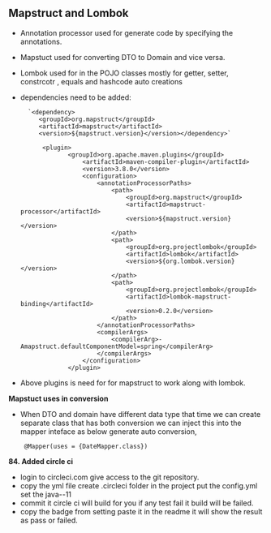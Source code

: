 ## Mapstruct and Lombok

 - Annotation processor used for generate code by specifying the annotations.
 - Mapstuct used for converting DTO to Domain and vice versa.
 - Lombok used for in the POJO classes mostly for getter, setter, constrcotr , equals and hashcode auto creations
 - dependencies need to be added:
	 
		 `<dependency>
			<groupId>org.mapstruct</groupId>
			<artifactId>mapstruct</artifactId>
			<version>${mapstruct.version}</version></dependency>`
    
	         <plugin>
	    			<groupId>org.apache.maven.plugins</groupId>
	    				<artifactId>maven-compiler-plugin</artifactId>
	    				<version>3.8.0</version>
	    				<configuration>
	    					<annotationProcessorPaths>
	    						<path>
	    							<groupId>org.mapstruct</groupId>
	    							<artifactId>mapstruct-processor</artifactId>
	    							<version>${mapstruct.version}</version>
	    						</path>
	    						<path>
	    							<groupId>org.projectlombok</groupId>
	    							<artifactId>lombok</artifactId>
	    							<version>${org.lombok.version}</version>
	    						</path>
	    						<path>
	    							<groupId>org.projectlombok</groupId>
	    							<artifactId>lombok-mapstruct-binding</artifactId>
	    							<version>0.2.0</version>
	    						</path>
	    					</annotationProcessorPaths>
	    					<compilerArgs>
	    						<compilerArg>-Amapstruct.defaultComponentModel=spring</compilerArg>
	    					</compilerArgs>
	    				</configuration>
	    			</plugin>
	
 - Above plugins is need for for mapstruct to work along with lombok.

**Mapstuct uses in conversion**

 - When DTO and domain have different data type that time we can create separate class that has both conversion we can inject this into the mapper inteface as below generate auto conversion,
 

	    @Mapper(uses = {DateMapper.class})

**84. Added circle ci**

 - login to circleci.com give access to the git repository.
 - copy the yml file create .circleci folder in the project put the config.yml set the java--11 
 - commit it circle ci will build for you if any test fail it build will be failed.
 - copy the badge from setting paste it in the readme it will show the result as pass or failed.
